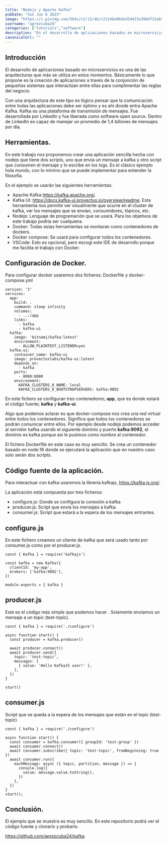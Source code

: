 ```yaml
---
title: "Nodejs y Apache Kafka"
pubDate: "Sun Jun 6 2023"
image: "https://i.pinimg.com/564x/c2/12/4b/c2124be06ded5d423a398df32a6d41c9.jpg"
username: "aprezcuba24"
categories: ["tutorials","software"]
description: "En el desarrollo de aplicaciones basados en microservicios, uno de los puntos claves es la transmisión de mensajes entre todos los componentes. Y es ahí donde Apache kafka entra en acción. Kafka fue desarrollada por LinkedIn es open source."
canonicalUrl: ""
---
```


## Introducción

El desarrollo de aplicaciones basado en microservicios es una de las arquitecturas que más se utiliza en estos momentos. Básicamente lo que propone es la creación de aplicaciones a través de la conjunción de pequeñas sistemas que interactúan entre ellas para cumplimentar las reglas del negocio.

Con una arquitectura de este tipo es lógico pensar que la comunicación entre todas las aplicaciones debe ser óptimo y es ahí donde entra Apache Kafka. Kafka es una plataforma de transmisión de mensajes. Fue desarrollada por LinkedIn y fue liberada como software open source. Dentro de LinkedIn es capaz de manejar un promedio de 1,4 billones de mensajes por día.

## Herramientas.

En este trabajo nos proponemos crear una aplicación sencilla hecha con nodejs que tiene dos scripts, uno que envía un mensaje a kafka y otro script que consumen el mensaje y lo escribe en los logs. Es el clásico ejemplo hola mundo, con lo mínimo que se puede implementar para entender la filosofía.

En el ejemplo se usarán las siguientes herramientas.

  - Apache Kafka https://kafka.apache.org/.
  - Kafka UI: https://docs.kafka-ui.provectus.io/overview/readme. Esta herramienta nos permite ver visualmente que ocurre en el cluster de kafka, ver los mensajes que se envían, consumidores, tópicos, etc.
  - Nodejs: Lenguaje de programación que se usará. Para los objetivos de este trabajo podría ser cualquiera.
  - Docker: Todas estas herramientas se montaran como contenedores de dockers.
  - Docker compose: Se usará para configurar todos los contenedores.
  - VSCode: Esto es opcional, pero escogí este IDE de desarrollo porque me facilita el trabajo con Docker.

## Configuración de Docker.

Para configurar docker usaremos dos ficheros: Dockerfile y docker-compose.yml

```
version: '3'
services:
  app:
    build: .
    command: sleep infinity
    volumes:
      - ..:/app
    links:
      - kafka
      - kafka-ui
  kafka:
    image: 'bitnami/kafka:latest'
    environment:
      - ALLOW_PLAINTEXT_LISTENER=yes
  kafka-ui:
    container_name: kafka-ui
    image: provectuslabs/kafka-ui:latest
    depends_on:
      - kafka
    ports:
      - 8080:8080
    environment:
      KAFKA_CLUSTERS_0_NAME: local
      KAFKA_CLUSTERS_0_BOOTSTRAPSERVERS: kafka:9092

```

En este fichero se configuran tres contenedores; **app**, que es donde estará el código fuente; **kafka** y **kafka-ui**.

Algo que podemos aclarar es que docker-compose nos crea una red virtual entre todos los contenedores. Significa que todos los contenedores se podrán comunicar entre ellos. Por ejemplo desde nodejs podemos acceder al servidor kafka usando el siguiente dominio y puerto **kafka:9092**, el dominio es kafka porque así le pusimos como nombre al contenedor.

El fichero Dockerfile en este caso es muy sencillo. Se crea un contenedor basado en node:16 donde se ejecutará la aplicación que en nuestro caso solo serán dos scripts.

## Código fuente de la aplicación.

Para interactuar con kafka usaremos la librería kafkajs, https://kafka.js.org/.

La aplicación está compuesta por tres ficheros:

  - configure.js: Donde se configura la conexión a kafka
  - producer.js: Script que envía los mensajes a kafka.
  - consumer.js: Script que estará a la espera de los mensajes entrantes.

## configure.js

En este fichero creamos un cliente de kafka que será usado tanto por consumer.js como por el producer.js.

```
const { Kafka } = require('kafkajs')

const kafka = new Kafka({
  clientId: 'my-app',
  brokers: ['kafka:9092'],
})

module.exports = { kafka }
```

## producer.js

Este es el código más simple que podemos hacer . Solamente enviamos un mensaje a un topic (test-topic).

```
const { kafka } = require('./configure')

async function start() {
  const producer = kafka.producer()

  await producer.connect()
  await producer.send({
    topic: 'test-topic',
    messages: [
      { value: 'Hello KafkaJS user!' },
    ],
  })
}

start()
```

## consumer.js

Script que se queda a la espera de los mensajes que están en el topic (test-topic)

```
const { kafka } = require('./configure')

async function start() {
  const consumer = kafka.consumer({ groupId: 'test-group' })
  await consumer.connect()
  await consumer.subscribe({ topic: 'test-topic', fromBeginning: true })
  await consumer.run({
    eachMessage: async ({ topic, partition, message }) => {
      console.log({
        value: message.value.toString(),
      })
    },
  })
}
start();
```

## Conclusión.

El ejemplo que se muestra es muy sencillo. En este repositorio podrá ver el código fuente y clonarlo y probarlo.

https://github.com/aprezcuba24/kafka